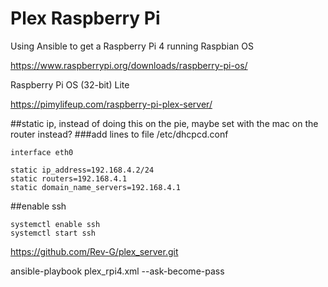 # Plex Raspberry Pi

Using Ansible to get a Raspberry Pi 4 running Raspbian OS

https://www.raspberrypi.org/downloads/raspberry-pi-os/

Raspberry Pi OS (32-bit) Lite

https://pimylifeup.com/raspberry-pi-plex-server/


##static ip, instead of doing this on the pie, maybe set with the mac on the router instead?
###add lines to file /etc/dhcpcd.conf
```
interface eth0

static ip_address=192.168.4.2/24
static routers=192.168.4.1
static domain_name_servers=192.168.4.1
```

##enable ssh
```
systemctl enable ssh
systemctl start ssh
```

https://github.com/Rev-G/plex_server.git

ansible-playbook plex_rpi4.xml --ask-become-pass